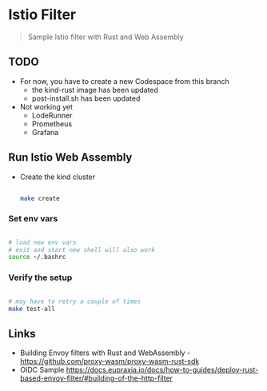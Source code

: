 # Istio Filter

> Sample Istio filter with Rust and Web Assembly

## TODO

- For now, you have to create a new Codespace from this branch
  - the kind-rust image has been updated
  - post-install.sh has been updated
- Not working yet
  - LodeRunner
  - Prometheus
  - Grafana

## Run Istio Web Assembly

- Create the kind cluster

   ```bash

   make create

   ```

### Set env vars

```bash

# load new env vars
# exit and start new shell will also work
source ~/.bashrc

```

### Verify the setup

```bash

# may have to retry a couple of times
make test-all

```

## Links

- Building Envoy filters with Rust and WebAssembly - <https://github.com/proxy-wasm/proxy-wasm-rust-sdk>
- OIDC Sample <https://docs.eupraxia.io/docs/how-to-guides/deploy-rust-based-envoy-filter/#building-of-the-http-filter>
